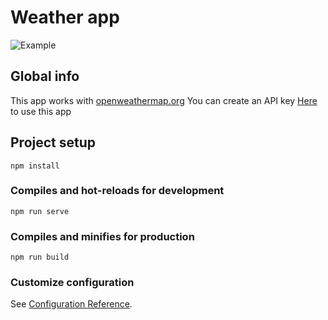 # Weather app
![Example](https://i.ibb.co/PY2r9Mg/aa.gif)

## Global info
This app works with [openweathermap.org](https://openweathermap.org/api)
You can create an API key [Here](https://home.openweathermap.org/api_keys) to use this app

## Project setup
```
npm install
```

### Compiles and hot-reloads for development
```
npm run serve
```

### Compiles and minifies for production
```
npm run build
```

### Customize configuration
See [Configuration Reference](https://cli.vuejs.org/config/).
